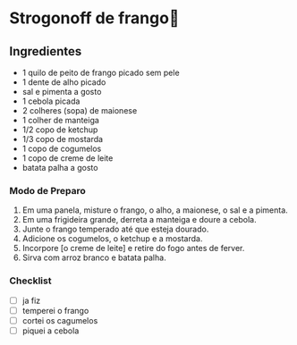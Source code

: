 # Strogonoff de frango:chicken:

## Ingredientes

- 1 quilo de peito de frango picado sem pele
- 1 dente de alho picado
- sal e pimenta a gosto
- 1 cebola picada
- 2 colheres (sopa) de maionese
- 1 colher de manteiga
- 1/2 copo de ketchup
- 1/3 copo de mostarda
- 1 copo de cogumelos
- 1 copo de creme de leite
- batata palha a gosto



### Modo de Preparo

1. Em uma panela, misture o frango, o alho, a maionese, o sal e a pimenta.
2. Em uma frigideira grande, derreta a manteiga e doure a cebola.
3. Junte o frango temperado até que esteja dourado.
4. Adicione os cogumelos, o ketchup e a mostarda.
5. Incorpore [o creme de leite] e retire do fogo antes de ferver.
6. Sirva com arroz branco e batata palha.

### Checklist

- [ ] ja fiz
- [ ] temperei o frango
- [ ] cortei os cagumelos
- [ ] piquei a cebola